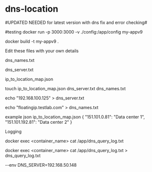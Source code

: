 # dns-location

#UPDATED NEEDED for latest version with dns fix and error checking# 

#testing docker run -p 3000:3000 -v ./config:/app/config my-appv9

docker build -t my-appv9 .

Edit these files with your own details

dns_names.txt

dns_server.txt

ip_to_location_map.json

touch ip_to_location_map.json dns_server.txt dns_names.txt

echo "192.168.100.125" > dns_server.txt

echo "floatingip.testlab.com" > dns_names.txt

example json ip_to_location_map.json
{
  "151.101.0.81": "Data center 1",
  "151.101.192.81": "Data center 2"
}

Logging

docker exec <container_name> cat /app/dns_query_log.txt

docker exec <container_name> cat /app/dns_query_log.txt > dns_query_log.txt

--env DNS_SERVER=192.168.50.148 
